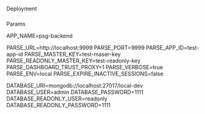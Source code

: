 ###
Deployment

#####
Params

APP_NAME=psg-backend

PARSE_URL=http://localhost:9999
PARSE_PORT=9999
PARSE_APP_ID=test-app-id
PARSE_MASTER_KEY=test-maser-key
PARSE_READONLY_MASTER_KEY=test-readonly-key
PARSE_DASHBOARD_TRUST_PROXY=1
PARSE_VERBOSE=true
PARSE_ENV=local
PARSE_EXPIRE_INACTIVE_SESSIONS=false

DATABASE_URI=mongodb://localhost:27017/local-dev
DATABASE_USER=admin
DATABASE_PASSWORD=1111
DATABASE_READONLY_USER=readonly
DATABASE_READONLY_PASSWORD=1111

